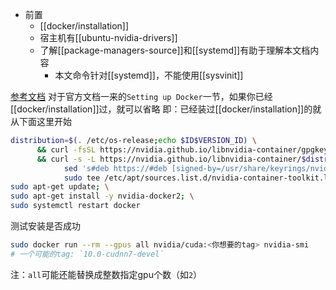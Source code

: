 - 前置
  - [[docker/installation]]
  - 宿主机有[[ubuntu-nvidia-drivers]]
  - 了解[[package-managers-source]]和[[systemd]]有助于理解本文档内容
    - 本文命令针对[[systemd]]，不能使用[[sysvinit]]

[参考文档](https://docs.nvidia.com/datacenter/cloud-native/container-toolkit/install-guide.html#docker)
对于官方文档一来的`Setting up Docker`一节，如果你已经[[docker/installation]]过，就可以省略
即：已经装过[[docker/installation]]的就从下面这里开始
```sh
distribution=$(. /etc/os-release;echo $ID$VERSION_ID) \
      && curl -fsSL https://nvidia.github.io/libnvidia-container/gpgkey | sudo gpg --dearmor -o /usr/share/keyrings/nvidia-container-toolkit-keyring.gpg \
      && curl -s -L https://nvidia.github.io/libnvidia-container/$distribution/libnvidia-container.list | \
            sed 's#deb https://#deb [signed-by=/usr/share/keyrings/nvidia-container-toolkit-keyring.gpg] https://#g' | \
            sudo tee /etc/apt/sources.list.d/nvidia-container-toolkit.list; \
sudo apt-get update; \
sudo apt-get install -y nvidia-docker2; \
sudo systemctl restart docker
```
测试安装是否成功
```sh
sudo docker run --rm --gpus all nvidia/cuda:<你想要的tag> nvidia-smi
# 一个可能的tag: `10.0-cudnn7-devel`
```
注：`all`可能还能替换成整数指定gpu个数（如`2`）
